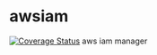 # awsiam

[![Coverage Status](https://coveralls.io/repos/github/masahide/awsiam/badge.svg)](https://coveralls.io/github/masahide/awsiam)
aws iam manager
